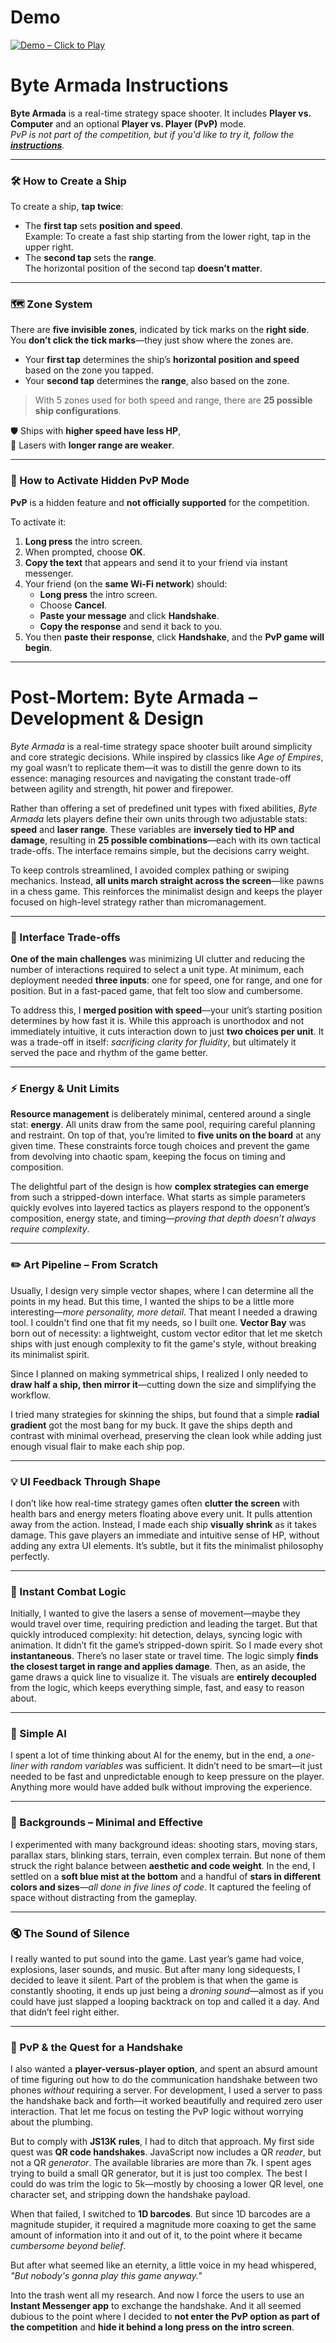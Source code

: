 <h1><a href="https://bacionejs.github.io/byte-armada/" style="text-decoration: none; color: inherit;">Demo</a></h1>

[![Demo – Click to Play](README.jpg)](https://bacionejs.github.io/byte-armada/)

# **Byte Armada Instructions**

**Byte Armada** is a real-time strategy space shooter. It includes **Player vs. Computer** and an optional **Player vs. Player (PvP)** mode.  
*PvP is not part of the competition, but if you'd like to try it, follow the [**instructions**](#pvp).*

---

### 🛠 How to Create a Ship

To create a ship, **tap twice**:

- The **first tap** sets **position and speed**.  
  Example: To create a fast ship starting from the lower right, tap in the upper right.
- The **second tap** sets the **range**.  
  The horizontal position of the second tap **doesn’t matter**.

---

### 🗺 Zone System

There are **five invisible zones**, indicated by tick marks on the **right side**.  
You **don’t click the tick marks**—they just show where the zones are.

- Your **first tap** determines the ship’s **horizontal position and speed** based on the zone you tapped.
- Your **second tap** determines the **range**, also based on the zone.

> With 5 zones used for both speed and range, there are **25 possible ship configurations**.

🛡 Ships with **higher speed have less HP**,  
🔫 Lasers with **longer range are weaker**.

---

<h3 id="pvp">🤝 How to Activate Hidden PvP Mode</h3>

**PvP** is a hidden feature and **not officially supported** for the competition.

To activate it:

1. **Long press** the intro screen.  
2. When prompted, choose **OK**.  
3. **Copy the text** that appears and send it to your friend via instant messenger.
4. Your friend (on the **same Wi-Fi network**) should:
   - **Long press** the intro screen.
   - Choose **Cancel**.
   - **Paste your message** and click **Handshake**.
   - **Copy the response** and send it back to you.
5. You then **paste their response**, click **Handshake**, and the **PvP game will begin**.

---

# **Post-Mortem: Byte Armada – Development & Design**

*Byte Armada* is a real-time strategy space shooter built around simplicity and core strategic decisions. While inspired by classics like *Age of Empires*, my goal wasn’t to replicate them—it was to distill the genre down to its essence: managing resources and navigating the constant trade-off between agility and strength, hit power and firepower.

Rather than offering a set of predefined unit types with fixed abilities, *Byte Armada* lets players define their own units through two adjustable stats: **speed** and **laser range**. These variables are **inversely tied to HP and damage**, resulting in **25 possible combinations**—each with its own tactical trade-offs. The interface remains simple, but the decisions carry weight.

To keep controls streamlined, I avoided complex pathing or swiping mechanics. Instead, **all units march straight across the screen**—like pawns in a chess game. This reinforces the minimalist design and keeps the player focused on high-level strategy rather than micromanagement.

---

### 🧩 Interface Trade-offs

**One of the main challenges** was minimizing UI clutter and reducing the number of interactions required to select a unit type. At minimum, each deployment needed **three inputs**: one for speed, one for range, and one for position. But in a fast-paced game, that felt too slow and cumbersome.

To address this, I **merged position with speed**—your unit’s starting position determines by how fast it is. While this approach is unorthodox and not immediately intuitive, it cuts interaction down to just **two choices per unit**. It was a trade-off in itself: *sacrificing clarity for fluidity*, but ultimately it served the pace and rhythm of the game better.

---

### ⚡ Energy & Unit Limits

**Resource management** is deliberately minimal, centered around a single stat: **energy**. All units draw from the same pool, requiring careful planning and restraint. On top of that, you’re limited to **five units on the board** at any given time. These constraints force tough choices and prevent the game from devolving into chaotic spam, keeping the focus on timing and composition.

The delightful part of the design is how **complex strategies can emerge** from such a stripped-down interface. What starts as simple parameters quickly evolves into layered tactics as players respond to the opponent’s composition, energy state, and timing—*proving that depth doesn’t always require complexity*.

---

### ✏️ Art Pipeline – From Scratch

Usually, I design very simple vector shapes, where I can determine all the points in my head. But this time, I wanted the ships to be a little more interesting—*more personality, more detail*. That meant I needed a drawing tool. I couldn't find one that fit my needs, so I built one. **Vector Bay** was born out of necessity: a lightweight, custom vector editor that let me sketch ships with just enough complexity to fit the game's style, without breaking its minimalist spirit.

Since I planned on making symmetrical ships, I realized I only needed to **draw half a ship, then mirror it**—cutting down the size and simplifying the workflow.

I tried many strategies for skinning the ships, but found that a simple **radial gradient** got the most bang for my buck. It gave the ships depth and contrast with minimal overhead, preserving the clean look while adding just enough visual flair to make each ship pop.

---

### 💡 UI Feedback Through Shape

I don’t like how real-time strategy games often **clutter the screen** with health bars and energy meters floating above every unit. It pulls attention away from the action. Instead, I made each ship **visually shrink** as it takes damage. This gave players an immediate and intuitive sense of HP, without adding any extra UI elements. It’s subtle, but it fits the minimalist philosophy perfectly.

---

### 🔫 Instant Combat Logic

Initially, I wanted to give the lasers a sense of movement—maybe they would travel over time, requiring prediction and leading the target. But that quickly introduced complexity: hit detection, delays, syncing logic with animation. It didn’t fit the game’s stripped-down spirit. So I made every shot **instantaneous**. There’s no laser state or travel time. The logic simply **finds the closest target in range and applies damage**. Then, as an aside, the game draws a quick line to visualize it. The visuals are **entirely decoupled** from the logic, which keeps everything simple, fast, and easy to reason about.

---

### 🧠 Simple AI

I spent a lot of time thinking about AI for the enemy, but in the end, a *one-liner with random variables* was sufficient. It didn’t need to be smart—it just needed to be fast and unpredictable enough to keep pressure on the player. Anything more would have added bulk without improving the experience.

---

### 🌌 Backgrounds – Minimal and Effective

I experimented with many background ideas: shooting stars, moving stars, parallax stars, blinking stars, terrain, even complex terrain. But none of them struck the right balance between **aesthetic and code weight**. In the end, I settled on a **soft blue mist at the bottom** and a handful of **stars in different colors and sizes**—*all done in five lines of code*. It captured the feeling of space without distracting from the gameplay.

---

### 🔇 The Sound of Silence

I really wanted to put sound into the game. Last year’s game had voice, explosions, laser sounds, and music. But after many long sidequests, I decided to leave it silent. Part of the problem is that when the game is constantly shooting, it ends up just being a *droning sound*—almost as if you could have just slapped a looping backtrack on top and called it a day. And that didn’t feel right either.

---

### 🔐 PvP & the Quest for a Handshake

I also wanted a **player-versus-player option**, and spent an absurd amount of time figuring out how to do the communication handshake between two phones *without* requiring a server. For development, I used a server to pass the handshake back and forth—it worked beautifully and required zero user interaction. That let me focus on testing the PvP logic without worrying about the plumbing.

But to comply with **JS13K rules**, I had to ditch that approach. My first side quest was **QR code handshakes**. JavaScript now includes a QR *reader*, but not a QR *generator*. The available libraries are more than 7k. I spent ages trying to build a small QR generator, but it is just too complex. The best I could do was trim the logic to 5k—mostly by choosing a lower QR level, one character set, and stripping down the handshake payload.

When that failed, I switched to **1D barcodes**. But since 1D barcodes are a magnitude stupider, it required a magnitude more coaxing to get the same amount of information into it and out of it, to the point where it became *cumbersome beyond belief*.

But after what seemed like an eternity, a little voice in my head whispered, *"But nobody's gonna play this game anyway."*

Into the trash went all my research. And now I force the users to use an **Instant Messenger app** to exchange the handshake. And it all seemed dubious to the point where I decided to **not enter the PvP option as part of the competition** and **hide it behind a long press on the intro screen**.
